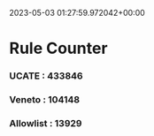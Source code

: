 2023-05-03 01:27:59.972042+00:00
# Rule Counter 
 ### UCATE : 433846

 ### Veneto : 104148

 ### Allowlist : 13929
